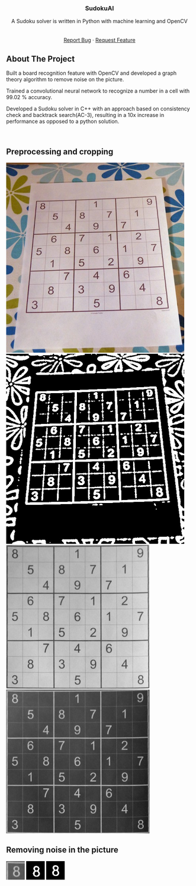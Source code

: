 <div align="center">
  <a href="https://github.com/othneildrew/Best-README-Template">
  </a>

  <h3 align="center">SudokuAI</h3>

  <p align="center">
    A Sudoku solver is written in Python with machine learning and OpenCV
    <br />
    <br />
    <br />
    <a href="https://github.com/ArtemLashko/Sudoku_AI/issues">Report Bug</a>
    ·
    <a href="https://github.com/ArtemLashko/Sudoku_AI/issues">Request Feature</a>
  </p>
</div>

<!-- ABOUT THE PROJECT -->
## About The Project
<p>Built a board recognition feature with OpenCV and developed a graph theory algorithm to remove noise on the picture.</p>
<p>Trained a convolutional neural network to recognize a number in a cell with 99.02 % accuracy.</p>
<p>Developed a Sudoku solver in C++ with an approach based on consistency check and backtrack search(AC-3), resulting in a 10x increase in performance as opposed to a python solution.</p>
<br>

<!-- Preprocessing and cropping -->
## Preprocessing and cropping
<div>
<img src = "images/1.jpeg" style="max-width: 100%">
<img src = "images/2.jpg" style="max-width: 100%">
<img src = "images/3.jpg" style="max-width: 100%">
<img src = "images/4.jpg" style="max-width: 100%">
</div>

<!-- Removing noise in the picture -->
## Removing noise in the picture
<div>
<img src = "images/cell2.jpg" style="max-width: 100%">
<img src = "images/cell3.jpg" style="max-width: 100%">
<img src = "images/cell4.jpg" style="max-width: 100%">
</div>


[//]: # (<!-- Machine learning -->)

[//]: # (## Machine learning)

[//]: # ()
[//]: # (<p>The model was trained with 3.5 million examples of board/class.</p>)

[//]: # (<p>The board is represented as 768 columns &#40;2 sides * 6 figures * 8 rows * 8 columns&#41;.</p>)

[//]: # (<p>There are three types of classes:</p>)

[//]: # (<li> 0 - Black has an advantage of 1.5 pawns or more.</li>)

[//]: # (<li> 1 - Black or white has an advantage of fewer than 1.5 pawns.</li>)

[//]: # (<li> 2 - White has an advantage of 1.5 pawns or more.</li>)

[//]: # (<br>)

[//]: # (<p>I've used this model to reduce the domain of search. In the table below, you can see how )

[//]: # (it affects the number of considered moves.</p>)

[//]: # (<p>In all examples, I've used 1000 random chess positions. They weren't used in either training or validation.</p>)

[//]: # ()
[//]: # (| Layers affected | Alpha-beta with ML | Standard alpha-beta | Difference&#40;%&#41; |)

[//]: # (|-----------------|:------------------:|--------------------:|--------------:|)

[//]: # (| 1               |       65209        |               70572 |        7.599% |)

[//]: # (| 2               |      45730.65      |               70572 |       35.200% |)

[//]: # (| 3               |      44236.84      |               70572 |       37.316% |)

[//]: # ()
[//]: # (<p>We can see that if the number of layers where machine learning was used increases, the search domain decreases.</p>)

[//]: # (<p>In practice, two layers are the optimal solution.</p>)

[//]: # (<p align="right">&#40;<a href="#readme-top">back to top</a>&#41;</p>)

[//]: # ()
[//]: # (<!-- ROADMAP -->)

[//]: # (## Roadmap)

[//]: # ()
[//]: # (- [x] Implement minimax algorithm)

[//]: # (- [x] Implement alpha-beta algorithm)

[//]: # (- [x] Develop front-end for a computer)

[//]: # (- [ ] Develop front-end for a mobile phone)

[//]: # (- [ ] Implement MTD&#40;f&#41; algorithm)

[//]: # (- [ ] Develop an Android app)

[//]: # ()
[//]: # (<p align="right">&#40;<a href="#readme-top">back to top</a>&#41;</p>)

[//]: # ()
[//]: # (<!-- Installation -->)

[//]: # (## Installation)

[//]: # (1. Clone the repo)

[//]: # (   ```sh)

[//]: # (   git clone https://github.com/ArtemLashko/PufferFish)

[//]: # (   ```)

[//]: # (2. Install requirements)

[//]: # (   ```sh)

[//]: # (   pip install -r requirements.txt)

[//]: # (   ```)

[//]: # (3. Run Flask server)

[//]: # (    ```sh)

[//]: # (   python app.py)

[//]: # (   ```)

[//]: # (<br>)

[//]: # (<p align="right">&#40;<a href="#readme-top">back to top</a>&#41;</p>)

[//]: # (<br>)